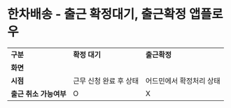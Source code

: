 # 한차배송 - 출근 확정대기, 출근확정 앱플로우

|  |  |  |
| --- | --- | --- |
| **구분** | **확정 대기** | **출근확정** |
| **화면** |  |  |
| **시점** | 근무 신청 완료 후 상태 | 어드민에서 확정처리 상태 |
| **출근 취소 가능여부** | O | X |